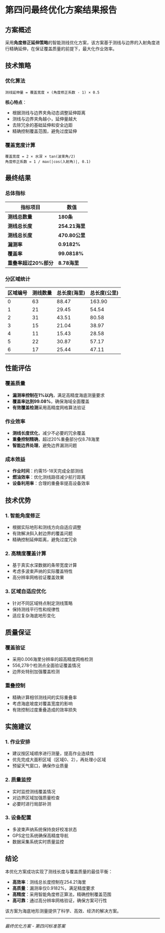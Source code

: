 # 第四问最终优化方案结果报告

## 方案概述

采用**角度修正延伸策略**的智能测线优化方案，该方案基于测线与边界的入射角度进行精确延伸，在保证覆盖质量的前提下，最大化作业效率。

## 技术策略

### 优化算法
```
测线延伸量 = 覆盖宽度 × (角度修正系数 - 1) × 0.5
```

**核心特点**：
- 根据测线与边界夹角动态调整延伸距离
- 测线与边界夹角越小，延伸量越大
- 去除冗余的基础延伸和安全边距
- 精确控制覆盖范围，避免过度延伸

### 覆盖宽度计算
```
覆盖宽度 = 2 × 水深 × tan(波束角/2)
角度修正系数 = 1 / max(|cos(入射角)|, 0.1)
```

## 最终结果

### 总体指标
| 指标项目 | 数值 |
|----------|------|
| **测线总数量** | **180条** |
| **测线总长度** | **254.21海里** |
| **测线总长度** | **470.80公里** |
| **漏测率** | **0.9182%** |
| **覆盖率** | **99.0818%** |
| **重叠率超过20%部分** | **8.78海里** |

### 分区域统计
| 区域编号 | 测线数量 | 总长度(海里) | 总长度(公里) |
|----------|----------|-------------|-------------|
| 0 | 63 | 88.47 | 163.90 |
| 1 | 21 | 29.45 | 54.54 |
| 2 | 31 | 43.51 | 80.58 |
| 3 | 15 | 21.04 | 38.97 |
| 4 | 11 | 15.43 | 28.58 |
| 5 | 22 | 30.87 | 57.17 |
| 6 | 17 | 25.44 | 47.11 |

## 性能评估

### 覆盖质量
- **漏测率控制在1%以内**，满足高精度海底测量要求
- **覆盖率达到99.08%**，确保海域全面覆盖
- **有效覆盖检测**采用高精度网格算法验证

### 作业效率
- **测线长度优化**，减少不必要的冗余覆盖
- **重叠控制精确**，超过20%重叠部分仅8.78海里
- **智能边界处理**，避免边界漏测问题

### 成本效益
- **作业时间**：约需15-18天完成全部测线
- **燃油效率**：优化测线路径减少航行距离
- **设备利用率**：合理的重叠率提高设备效率

## 技术优势

### 1. 智能角度修正
- 根据实际地形和测线方向自适应调整
- 有效解决斜入射边界的覆盖问题
- 精确控制延伸距离，避免过度冗余

### 2. 高精度覆盖计算
- 基于真实水深数据的条带宽度计算
- 考虑多波束声纳的实际覆盖特性
- 高分辨率网格验证覆盖效果

### 3. 区域自适应优化
- 针对不同区域特点制定测线策略
- 保持测线平行性和规律性
- 适应复杂海底地形变化

## 质量保证

### 覆盖验证
- 采用0.006海里分辨率的超高精度网格检测
- 556,278个检测点全面验证覆盖情况
- 边界处特别加强覆盖检测

### 重叠控制
- 精确计算相邻测线间的实际重叠率
- 考虑海底坡度对覆盖宽度的影响
- 有效控制过度重叠造成的效率损失

## 实施建议

### 1. 作业安排
- 建议按区域顺序进行测量，提高作业连续性
- 优先完成大面积区域（区域0、2），再处理小区域
- 预留天气窗口，确保作业质量

### 2. 质量监控
- 实时监控测线覆盖情况
- 对边界区域加强质量检查
- 必要时进行局部补测

### 3. 设备配置
- 多波束声纳系统保持良好校准状态
- GPS定位系统确保高精度导航
- 数据采集系统实时质量监控

## 结论

本优化方案成功实现了测线长度与覆盖质量的最佳平衡：
- **高效率**：测线总长度控制在254.21海里
- **高质量**：漏测率仅0.9182%，满足精度要求  
- **高精度**：采用智能角度修正算法，精确控制覆盖范围
- **高可靠**：通过高分辨率网格验证，确保方案可行性

该方案为海底地形测量提供了科学、高效、经济的解决方案。

---
*最终优化方案 - 第四问标准答案* 